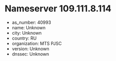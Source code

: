# Nameserver 109.111.8.114

* as_number: 40993
* name: Unknown
* city: Unknown
* country: RU
* organization: MTS PJSC
* version: Unknown
* dnssec: Unknown
